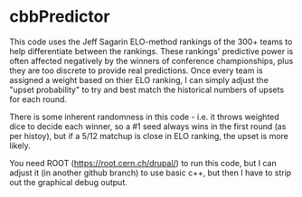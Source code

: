 # cbbPredictor
This code uses the Jeff Sagarin ELO-method rankings of the 300+ teams to help differentiate between the rankings.  These rankings' predictive power is often affected negatively by the winners of conference championships, plus they are too discrete to provide real predictions.  Once every team is assigned a weight based on thier ELO ranking, I can simply adjust the "upset probability" to try and best match the historical numbers of upsets for each round.

There is some inherent randomness in this code - i.e. it throws weighted dice to decide each winner, so a #1 seed always wins in the first round (as per histoy), but if a 5/12 matchup is close in ELO ranking, the upset is more likely.

You need ROOT (https://root.cern.ch/drupal/) to run this code, but I can adjust it (in another github branch) to use basic c++, but then I have to strip out the graphical debug output.
